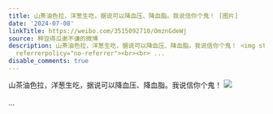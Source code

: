 ```yaml
---
title: 山茶油色拉，洋葱生吃，据说可以降血压、降血脂。我说信你个鬼！ [图片]
date: '2024-07-08'
linkTitle: https://weibo.com/3515092710/OmznGdeWj
source: 种豆得瓜谢不谦的微博
description: 山茶油色拉，洋葱生吃，据说可以降血压、降血脂。我说信你个鬼！ <img style="" src="https://tvax4.sinaimg.cn/large/d1840ee6gy1hrgcsw2v9yj20u00u00yw.jpg"
  referrerpolicy="no-referrer"><br><br> ...
disable_comments: true
---
```

山茶油色拉，洋葱生吃，据说可以降血压、降血脂。我说信你个鬼！ <img style="" src="https://tvax4.sinaimg.cn/large/d1840ee6gy1hrgcsw2v9yj20u00u00yw.jpg" referrerpolicy="no-referrer"><br><br> ...